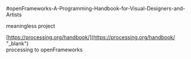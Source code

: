 #openFrameworks-A-Programming-Handbook-for-Visual-Designers-and-Artists

meaningless project

[https://processing.org/handbook/](https://processing.org/handbook/ "_blank")  
processing to openFrameworks

